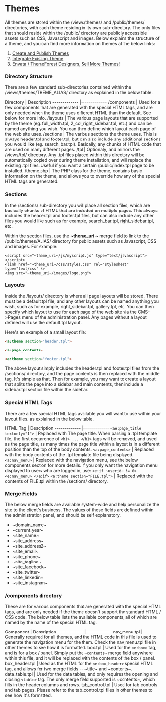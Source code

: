 
# Themes

All themes are stored within the /views/themes/ and /public/themes/ directories, with each theme residing in
its own sub-directory.  The only files that should reside within the /public/ directory are publicly
accessible assets such as CSS, Javascript and images. Below explains the structure of a theme, and you can
find more information on themes at the below links:

1. [Create and Publish Themes](themes_create.md)
2. [Integrate Existing Theme](themes_integrate.md)
3. [Envata / ThemeForest Designers, Sell More Themes!](themes_envato.md)


### Directory Structure

There are a few standard sub-directories contained within the /views/themes/THEME_ALIAS/ directory as
explained in the below table.

Directory | Description ------------- |------------- /components | Used for a few components that are
generated with the special HTML tags, and are only needed when the theme uses different HTML than the default.
See below for more info. /layouts | The various page layouts that are supported by the theme (eg.
full_width.tpl, 2_col_right_sidebar.tpl, etc.) and can be named anything you wish.  You can then define which
layout each page of the web site uses. /sections | The various sections the theme uses.  This is always
header.tpl and footer.tpl, but can also include any additional sections you would like (eg. search_bar.tpl).
Basically, any chunks of HTML code that are used on many different pages. /tpl | Optionaly, and mirrors the
/views/tpl/ directory. Any .tpl files placed within this directory will be automatically copied over during
theme installation, and will replace the existing .tpl files.  Useful if you want a certain /public/index.tpl
page to be installed. /theme.php | The PHP class for the theme, contains basic information on the theme, and
allows you to override how any of the special HTML tags are generated.


### Sections

In the /sections/ sub-directory you will place all section files, which are basically chunks of HTML that are
included on multiple pages.  This always includes the header.tpl and footer.tpl files, but can also include
any other files you would like such as for example, search_bar.tpl, right_sidebar.tpl, etc.

Within the section files, use the **~theme_uri ~** merge field to link to the /public/themes/ALIAS/ directory
for public assets such as Javascript, CSS and images.  For example:

~~~
<script src="~theme_uri~/js/myscript.js" type="text/javascript"></script>
<link href="~theme_uri~/css/styles.css" rel="stylesheet" type="text/css" />
<img src="~theme_uri~/images/logo.png">
~~~


### Layouts

Inside the /layouts/ directory is where all page layouts will be stored.  There must be a default.tpl file,
and any other layouts can be named anything you wish, such as for example, right_sidebar.tpl, gallery.tpl,
etc.  You can then specify which layout to use for each page of the web site via the CMS->Pages menu of the
administration panel.  Any pages without a layout defined will use the default.tpl layout.

Here's an example of a small layout file:

~~~html
<a:theme section="header.tpl">

<a:page_contents>

<a:theme section="footer.tpl">
~~~

The above layout simply includes the header.tpl and footer.tpl files from the /sections/ directory, and the
page contents is then replaced with the middle tag.  It's simple as that.  Then for example, you may want to
create a layout that splits the page into a sidebar and main contents, then include a sidebar.tpl section file
within the sidebar.


### Special HTML Tags

There are a few special HTML tags available you will want to use within your layout files, as explained in the
below table.

HTML Tag | Description ------------- |------------- `<ae:page_title textonly="1">` | Replaced with The page
title.  When parsing a .tpl template file, the first occurrence of `<h1> ... </h1>` tags will be removed, and
used as the page title, as many times the page title within a layout is in a different position than the top
of the body contents. `<a:page_contents>` | Replaced with the body contents of the .tpl template file being
displayed. `<a:nav_menu>` | Replaced with the navigation menu, see the below components section for more
details.  If you only want the navigation menu displayed to users who are logged in, use: `<e:if ~userid~ !=
0> <e:nav_menu> </e:if>` `<a:theme section="FILE.tpl">` | Replaced with the contents of FILE.tpl within the
/sections/ directory.


### Merge Fields

The below merge fields are available system-wide and help personalize the site to the client's business.  The
values of these fields are defined within the administration panel, and should be self explanatory.

* ~domain_name~
* ~current_year~
* ~site_name~
* ~site_address~
* ~site_address2~
* ~site_email~
* ~site_phone~
* ~site_tagline~
* ~site_facebook~
* ~site_twitter~
* ~site_linkedin~
* ~site_instagram~


### /components directory

These are for various components that are generated with the special HTML tags, and are only needed if the
theme doesn't support the standard HTML / CSS code.  The below table lists the available components, all of
which are named by the name of the special HTML tag.

Component | Description ------------- |------------- nav_menu.tpl | Generally required for all themes, and the
HTML code in this file is used to generate the navigation menu for the them.  Check the nav_menu.tpl file in
other themes to see how it is formatted. box.tpl | Used for the `<e:box>` tag, and is for a box / panel.
Simply put the `~contents~` merge field anywhere within this file, and it will be replaced with the contents
of the box / panel. box_header.tpl | Used as the HTML for the `<e:box_header>` special HTML tag, and allows
for two merge fields -- ~title~ and ~contents~. data_table.tpl | Used for the data tables, and only requires
the opening and closing `<table>` tag.  The only merge field supported is ~contents~, which fills in the
header columns and rows. tab_control.tpl | Used for tab controls and tab pages.  Please refer to the
tab_control.tpl files in other themes to see how it's formatted.




